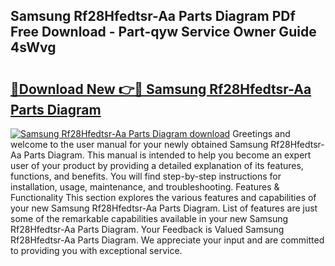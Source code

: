 ## Samsung Rf28Hfedtsr-Aa Parts Diagram PDf Free Download - Part-qyw Service Owner Guide 4sWvg

# <h2><a href="http://dfp5nx.blite.top/?on=Samsung+Rf28Hfedtsr-Aa+Parts+Diagram">🔗Download New 👉🔴 Samsung Rf28Hfedtsr-Aa Parts Diagram</a></h2>

[![Samsung Rf28Hfedtsr-Aa Parts Diagram download](https://i.imgur.com/lujVjoI.png)](http://dfp5nx.blite.top/?on=Samsung+Rf28Hfedtsr-Aa+Parts+Diagram)
Greetings and welcome to the user manual for your newly obtained Samsung Rf28Hfedtsr-Aa Parts Diagram. This manual is intended to help you become an expert user of your product by providing a detailed explanation of its features, functions, and benefits. You will find step-by-step instructions for installation, usage, maintenance, and troubleshooting. Features & Functionality This section explores the various features and capabilities of your new Samsung Rf28Hfedtsr-Aa Parts Diagram. List of features are just some of the remarkable capabilities available in your new Samsung Rf28Hfedtsr-Aa Parts Diagram. Your Feedback is Valued Samsung Rf28Hfedtsr-Aa Parts Diagram. We appreciate your input and are committed to providing you with exceptional service.
